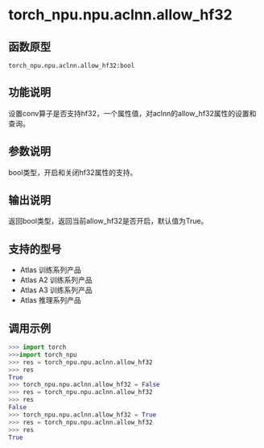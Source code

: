 # torch_npu.npu.aclnn.allow_hf32

## 函数原型

```
torch_npu.npu.aclnn.allow_hf32:bool
```

## 功能说明

设置conv算子是否支持hf32，一个属性值，对aclnn的allow_hf32属性的设置和查询。

## 参数说明

bool类型，开启和关闭hf32属性的支持。

## 输出说明

返回bool类型，返回当前allow_hf32是否开启，默认值为True。

## 支持的型号

- <term> Atlas 训练系列产品</term> 
- <term> Atlas A2 训练系列产品</term> 
- <term> Atlas A3 训练系列产品</term> 
- <term> Atlas 推理系列产品</term> 

## 调用示例

```python
>>> import torch
>>>import torch_npu
>>> res = torch_npu.npu.aclnn.allow_hf32
>>> res
True
>>> torch_npu.npu.aclnn.allow_hf32 = False
>>> res = torch_npu.npu.aclnn.allow_hf32
>>> res
False
>>> torch_npu.npu.aclnn.allow_hf32 = True
>>> res = torch_npu.npu.aclnn.allow_hf32
>>> res
True
```

